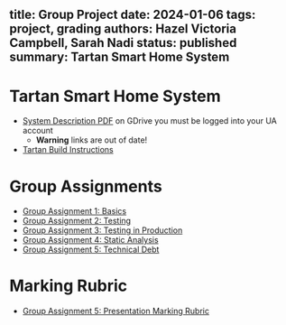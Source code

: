 title: Group Project
date: 2024-01-06
tags: project, grading
authors: Hazel Victoria Campbell, Sarah Nadi
status: published
summary: Tartan Smart Home System
----

# Tartan Smart Home System

* [System Description PDF](https://drive.google.com/file/d/1PbZUAZezH3af_Fu7KQ3N2T6JpkIX15Yq/view?usp=drive_link) on GDrive you must be logged into your UA account
    * **Warning** links are out of date!
* [Tartan Build Instructions]({filename}/tartan/build.md)

# Group Assignments

* [Group Assignment 1: Basics]({filename}/group/basics.md)
* [Group Assignment 2: Testing]({filename}/group/testing.md)
* [Group Assignment 3: Testing in Production]({filename}/group/testing-in-production.md)
* [Group Assignment 4: Static Analysis]({filename}/group/static-analysis.md)
* [Group Assignment 5: Technical Debt]({filename}/group/technical-debt.md)

# Marking Rubric

* [Group Assignment 5: Presentation Marking Rubric]({filename}/general/presentation-rubric.md)

